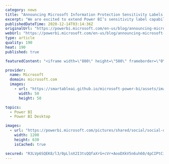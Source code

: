 ```yaml
---
category: news
title: "Announcing Microsoft Information Protection Sensitivity Labels in Power BI Desktop (Public Preview)"
excerpt: "We are excited to extend Power BI’s sensitivity label capabilities by bringing Microsoft Information Protection sensitivity labels into Power BI Desktop, allowing creators to apply sensitivity labels just as they start building their datasets and reports in Power BI Desktop."
publishedDateTime: 2020-12-14T03:14:36Z
originalUrl: "https://powerbi.microsoft.com/en-us/blog/announcing-microsoft-information-protection-sensitivity-labels-in-power-bi-desktop-public-preview/"
webUrl: "https://powerbi.microsoft.com/en-us/blog/announcing-microsoft-information-protection-sensitivity-labels-in-power-bi-desktop-public-preview/"
type: article
quality: 190
heat: 190
published: true

featuredContent: "<iframe width=\"800\" height=\"500\" frameborder=\"0\" src=\"https://www.youtube.com/embed/9Eu1gNYCLX0\" allow=\"accelerometer; autoplay; encrypted-media; gyroscope; picture-in-picture\" allowfullscreen></iframe>"

provider:
  name: Microsoft
  domain: microsoft.com
  images:
    - url: "https://smartableai.github.io/microsoft-power-bi/assets/images/organizations/microsoft.com-50x50.jpg"
      width: 50
      height: 50

topics:
  - Power BI
  - Power BI Desktop

images:
  - url: "https://powerbi.microsoft.com/pictures/shared/social/social-default-image.png"
    width: 1200
    height: 630
    isCached: true

secured: "R3LVp6SQEK8/l3/0pLlnX2I3tsQQfaXrG+cVr+AooDXkV5n6uh60/4pCIPtCi04USyq0PCkPzCRcd7DwleqJqecFAjJmn6BPsVN3+PCt7a6Yhfo3C+72ljTsjkm3ZpDJGLVfd5nipW9VdBRsye15IVCLwPfiAsDd9HaNdbogBRCDlTm3blFeCo7mtJ66gxHsurXCiLexa+QwC5xgsWWV+eW9w1PW8esw8HYvSTbFWyv1BMYtSheak80rm5wllv6qBKJkwjT+IoSvWuu+8xiMuFZ8pkByC/2zqzFy6uMaCfwKMrEy7g2hrH4fGZh9qsVVMEfY2dqzWBV39Ty8eYeGN9XgUiB1KJL3jthQx6n+L8aY+rSe3xhMOXkMjiRZsZv4ytBjE+9QOZpnryDFW4Vp+PEwW/EUVU9nOcrPtXyD7gc6FX2ntH5eZEVOKZQ5LLnHNv6ELf8fNCFYa/vohQlwNQ==;ePaiVEAvJdTHQFdjpGq/Tw=="
---
```


